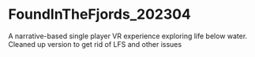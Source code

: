 # FoundInTheFjords_202304
A narrative-based single player VR experience exploring life below water. Cleaned up version to get rid of LFS and other issues

